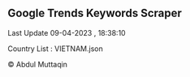 

## Google Trends Keywords Scraper 
 
Last Update 09-04-2023 , 18:38:10

Country List :
VIETNAM.json



© Abdul Muttaqin 
